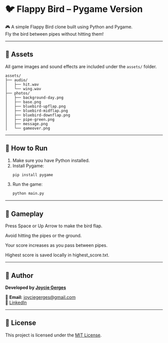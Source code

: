 # 🐦 Flappy Bird – Pygame Version

🎮 A simple Flappy Bird clone built using Python and Pygame.  
Fly the bird between pipes without hitting them!

---

## 📁 Assets

All game images and sound effects are included under the `assets/` folder.

```
assets/
├── audio/
│   ├── hit.wav
│   └── wing.wav
├── photos/
│   ├── background-day.png
│   ├── base.png
│   ├── bluebird-upflap.png
│   ├── bluebird-midflap.png
│   ├── bluebird-downflap.png
│   ├── pipe-green.png
│   ├── message.png
│   └── gameover.png
```

---

## 🚀 How to Run

1. Make sure you have Python installed.
2. Install Pygame:
   ```bash
   pip install pygame
   ```
3. Run the game:
   ```bash
   python main.py
   ```

---
## 🏁 Gameplay
Press Space or Up Arrow to make the bird flap.

Avoid hitting the pipes or the ground.

Your score increases as you pass between pipes.

Highest score is saved locally in highest_score.txt.

---
## 🧠 Author

**Developed by [Joycie Gerges](mailto:joyciegerges@gmail.com)**

📧 **Email:** [joyciegerges@gmail.com](mailto:joyciegerges@gmail.com)  
🔗 [LinkedIn](https://www.linkedin.com/in/joycie-gerges-b45514248/)

---

## 📜 License

This project is licensed under the [MIT License](./LICENSE).
